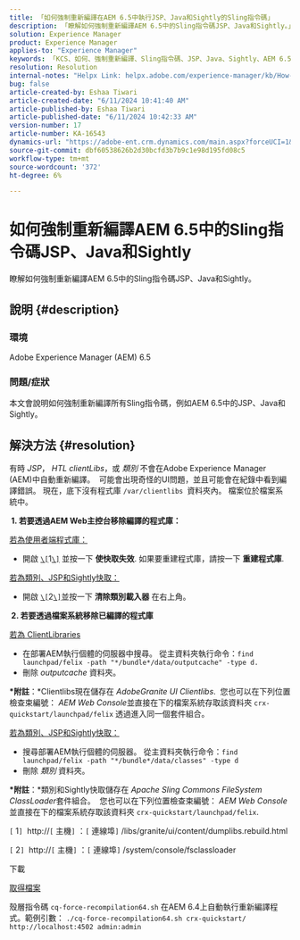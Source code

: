 ```yaml
---
title: 「如何強制重新編譯在AEM 6.5中執行JSP、Java和Sightly的Sling指令碼」
description: 「瞭解如何強制重新編譯AEM 6.5中的Sling指令碼JSP、Java和Sightly。」
solution: Experience Manager
product: Experience Manager
applies-to: "Experience Manager"
keywords: 「KCS、如何、強制重新編譯、Sling指令碼、JSP、Java、Sightly、AEM 6.5、Adobe Experience Manager 6.5、類別」
resolution: Resolution
internal-notes: "Helpx Link: helpx.adobe.com/experience-manager/kb/How-to-force-a-recompilation-of-all-Sling-scripts-jsps-java-sightly-on-AEM-6-4.html"
bug: false
article-created-by: Eshaa Tiwari
article-created-date: "6/11/2024 10:41:40 AM"
article-published-by: Eshaa Tiwari
article-published-date: "6/11/2024 10:42:33 AM"
version-number: 17
article-number: KA-16543
dynamics-url: "https://adobe-ent.crm.dynamics.com/main.aspx?forceUCI=1&pagetype=entityrecord&etn=knowledgearticle&id=e594a028-df27-ef11-840a-6045bd029b18"
source-git-commit: dbf60538626b2d30bcfd3b7b9c1e98d195fd08c5
workflow-type: tm+mt
source-wordcount: '372'
ht-degree: 6%

---
```


# 如何強制重新編譯AEM 6.5中的Sling指令碼JSP、Java和Sightly


瞭解如何強制重新編譯AEM 6.5中的Sling指令碼JSP、Java和Sightly。

## 說明 {#description}


### <b>環境</b>

Adobe Experience Manager (AEM) 6.5

### <b>問題/症狀</b>

本文會說明如何強制重新編譯所有Sling指令碼，例如AEM 6.5中的JSP、Java和Sightly。


## 解決方法 {#resolution}


有時 *JSP*， *HTL clientLibs*，或 *類別* 不會在Adobe Experience Manager (AEM)中自動重新編譯。  可能會出現奇怪的UI問題，並且可能會在紀錄中看到編譯錯誤。 現在，底下沒有程式庫 `/var/clientlibs `資料夾內。 檔案位於檔案系統中。

<b> 1. 若要透過AEM Web主控台移除編譯的程式庫：</b>

<u>若為使用者端程式庫：</u>

- 開啟 [`\[`](https://libs/granite/ui/content/dumplibs.rebuild.html)1[`\]`](https://libs/granite/ui/content/dumplibs.rebuild.html) 並按一下 <b>使快取失效</b>. 如果要重建程式庫，請按一下 <b>重建程式庫</b>.


<u>若為類別、JSP和Sightly快取：</u>

- 開啟 [`\[`](https://&lt;host>：&lt;port>/system/console/fsclassloader)2[`\]`](https://&lt;host>：&lt;port>/system/console/fsclassloader)並按一下 <b>清除類別載入器</b> 在右上角。


<b> 2. 若要透過檔案系統移除已編譯的程式庫</b>

<u>若為 ClientLibraries</u>

- 在部署AEM執行個體的伺服器中搜尋。 從主資料夾執行命令：`find launchpad/felix -path "*/bundle*/data/outputcache" -type d.`
- 刪除 *outputcache* 資料夾。


<b>*附註</b>：*Clientlibs現在儲存在 *AdobeGranite UI Clientlibs*.  您也可以在下列位置檢查束編號： *AEM Web Console*&#x200B;並直接在下的檔案系統存取該資料夾 `crx-quickstart/launchpad/felix` 透過進入同一個套件組合。

<u>若為類別、JSP和Sightly快取：</u>

- 搜尋部署AEM執行個體的伺服器。 從主資料夾執行命令：`find launchpad/felix -path "*/bundle*/data/classes" -type d`
- 刪除 *類別* 資料夾。


<b>*附註</b>：*類別和Sightly快取儲存在 *Apache Sling Commons FileSystem ClassLoader*&#x200B;套件組合。  您也可以在下列位置檢查束編號： *AEM Web Console*&#x200B;並直接在下的檔案系統存取該資料夾 `crx-quickstart/launchpad/felix`.

`[` 1`]`  http://`[` 主機`]` ：`[` 連線埠`]` /libs/granite/ui/content/dumplibs.rebuild.html

`[` 2`]`  http://`[` 主機`]` ：`[` 連線埠`]` /system/console/fsclassloader



下載

[取得檔案](https://helpx.adobe.com/content/dam/help/en/experience-manager/kb/How-to-force-a-recompilation-of-all-Sling-scripts-jsps-java-sightly-on-AEM-6-4/_jcr_content/main-pars/download_section/download-1/cq-force-recompilation64.zip "cq-force-recompilation64.zip")

殼層指令碼 `cq-force-recompilation64.sh` 在AEM 6.4上自動執行重新編譯程式。範例引數： `./cq-force-recompilation64.sh crx-quickstart/ http://localhost:4502 admin:admin`
